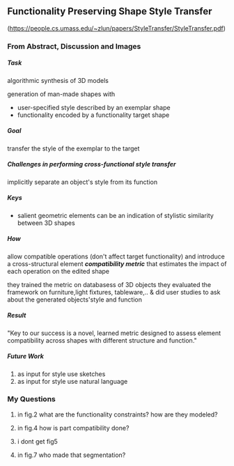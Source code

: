 Functionality Preserving Shape Style Transfer
---
(https://people.cs.umass.edu/~zlun/papers/StyleTransfer/StyleTransfer.pdf)

### From Abstract, Discussion and Images

##### Task
algorithmic synthesis of 3D models 

generation of man-made shapes with 
- user-specified style described by an exemplar shape
- functionality encoded by a functionality target shape

##### Goal
transfer the style of the exemplar to the target

##### Challenges in performing cross-functional style transfer
implicitly separate an object's style from its function

##### Keys
- salient geometric elements can be an indication of stylistic similarity between 3D shapes

##### How
allow compatible operations (don't affect target functionality) and 
introduce a cross-structural element _**compatibility metric**_ that estimates the impact of each operation on the edited shape

they trained the metric on databasess of 3D objects
they evaluated the framework on furniture,light fixtures, tableware,.. & did user studies to ask about the generated objects'style and function

##### Result

"Key to our success is a novel, learned metric designed to assess element compatibility across shapes with different structure and function."

##### Future Work
1. as input for style use sketches
2. as input for style use natural language

### My Questions
1. in fig.2 what are the functionality constraints? how are they modeled?

2. in fig.4 how is part compatibility done?

3. i dont get fig5

4. in fig.7 who made that segmentation?



